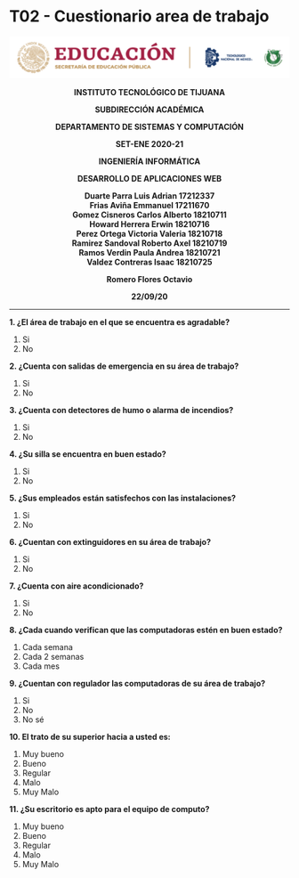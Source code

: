 # T02 - Cuestionario area de trabajo
![Logo](../img/logo.png)

**<div align="center">INSTITUTO TECNOLÓGICO DE TIJUANA</div>**

**<div align="center">SUBDIRECCIÓN ACADÉMICA</div>**

**<div align="center">DEPARTAMENTO DE SISTEMAS Y COMPUTACIÓN</div>**

**<div align="center">SET-ENE 2020-21</div>**

**<div align="center">INGENIERÍA INFORMÁTICA</div>**

**<div align="center">DESARROLLO DE APLICACIONES WEB</div>**

**<div align="center">Duarte Parra Luis Adrian 17212337</div>**
**<div align="center">Frias Aviña Emmanuel 17211670</div>**
**<div align="center">Gomez Cisneros Carlos Alberto 18210711</div>**
**<div align="center">Howard Herrera Erwin 18210716</div>**
**<div align="center">Perez Ortega Victoria Valeria 18210718</div>**
**<div align="center">Ramirez Sandoval Roberto Axel 18210719</div>**
**<div align="center">Ramos Verdin Paula Andrea 18210721</div>**
**<div align="center">Valdez Contreras Isaac 18210725 </div>**

**<div align="center">Romero Flores Octavio</div>**

**<div align="center">22/09/20</div>**

___

**1. ¿El área de trabajo en el que se encuentra es agradable?**
1. Si
2. No

**2. ¿Cuenta con salidas de emergencia en su área de trabajo?**
1. Si
2. No

**3. ¿Cuenta con detectores de humo o alarma de incendios?**
1. Si
2. No 

**4. ¿Su silla se encuentra en buen estado?**
1. Si
2. No

**5. ¿Sus empleados están satisfechos con las instalaciones?**
1. Si
2. No

**6. ¿Cuentan con extinguidores en su área de trabajo?**
1. Si
2. No

**7. ¿Cuenta con aire acondicionado?**
1. Si
2. No 

**8. ¿Cada cuando verifican que las computadoras estén en buen estado?**
1. Cada semana
2. Cada 2 semanas
3. Cada mes

**9. ¿Cuentan con regulador las computadoras de su área de trabajo?**
1. Si
2. No
3. No sé

**10. El trato de su superior hacia a usted es:**
1. Muy bueno
2. Bueno
3. Regular
4. Malo
5. Muy Malo

**11. ¿Su escritorio es apto para el equipo de computo?**
1. Muy bueno
2. Bueno
3. Regular
4. Malo
5. Muy Malo
